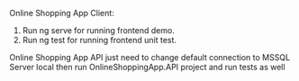 Online Shopping App Client:
1. Run ng serve for running frontend demo.
2. Run ng test for running frontend unit test.

Online Shopping App API just need to change default connection to MSSQL Server local then run OnlineShoppingApp.API project and run tests as well
